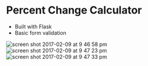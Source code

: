 # Percent Change Calculator

- Built with Flask
- Basic form validation

![screen shot 2017-02-09 at 9 46 58 pm](https://cloud.githubusercontent.com/assets/6998954/22812236/95da22f2-ef11-11e6-838a-ece5131f9757.png)
![screen shot 2017-02-09 at 9 47 23 pm](https://cloud.githubusercontent.com/assets/6998954/22812235/95da1014-ef11-11e6-96c6-a624cb7eea61.png)
![screen shot 2017-02-09 at 9 47 33 pm](https://cloud.githubusercontent.com/assets/6998954/22812237/95db50b4-ef11-11e6-9fa6-f6a55b21052d.png)

